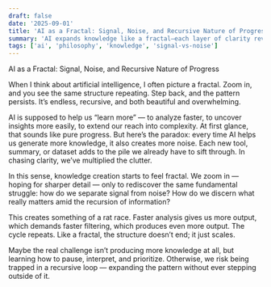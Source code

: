 ```yaml
---
draft: false
date: '2025-09-01'
title: 'AI as a Fractal: Signal, Noise, and Recursive Nature of Progress'
summary: 'AI expands knowledge like a fractal—each layer of clarity reveals new noise, trapping us in a recursive race to find true signal.'
tags: ['ai', 'philosophy', 'knowledge', 'signal-vs-noise']
---
```


AI as a Fractal: Signal, Noise, and Recursive Nature of Progress

When I think about artificial intelligence, I often picture a fractal. Zoom in, and you see the same structure repeating. Step back, and the pattern persists. It’s endless, recursive, and both beautiful and overwhelming.

AI is supposed to help us “learn more” — to analyze faster, to uncover insights more easily, to extend our reach into complexity. At first glance, that sounds like pure progress. But here’s the paradox: every time AI helps us generate more knowledge, it also creates more noise. Each new tool, summary, or dataset adds to the pile we already have to sift through. In chasing clarity, we’ve multiplied the clutter.

In this sense, knowledge creation starts to feel fractal. We zoom in — hoping for sharper detail — only to rediscover the same fundamental struggle: how do we separate signal from noise? How do we discern what really matters amid the recursion of information?

This creates something of a rat race. Faster analysis gives us more output, which demands faster filtering, which produces even more output. The cycle repeats. Like a fractal, the structure doesn’t end; it just scales.

Maybe the real challenge isn’t producing more knowledge at all, but learning how to pause, interpret, and prioritize. Otherwise, we risk being trapped in a recursive loop — expanding the pattern without ever stepping outside of it.
